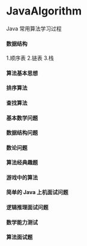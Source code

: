 # JavaAlgorithm
Java 常用算法学习过程
#### 数据结构
1.顺序表
2.链表
3.栈
#### 算法基本思想
#### 排序算法
#### 查找算法
#### 基本数学问题
#### 数据结构问题
#### 数论问题
#### 算法经典趣题
#### 游戏中的算法
#### 简单的 Java 上机面试问题
#### 逻辑推理面试问题
#### 数学能力测试
#### 算法面试题
